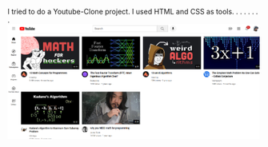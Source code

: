 I tried to do a Youtube-Clone project. I used HTML and CSS as tools.
.
.
.
.
.
.
.
![SS](https://github.com/Hamzaerend/Youtube-Clone/blob/main/Screenshot%20from%20project.png)
